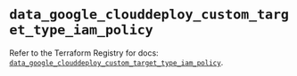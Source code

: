 # `data_google_clouddeploy_custom_target_type_iam_policy`

Refer to the Terraform Registry for docs: [`data_google_clouddeploy_custom_target_type_iam_policy`](https://registry.terraform.io/providers/hashicorp/google-beta/6.1.0/docs/data-sources/google_clouddeploy_custom_target_type_iam_policy).

